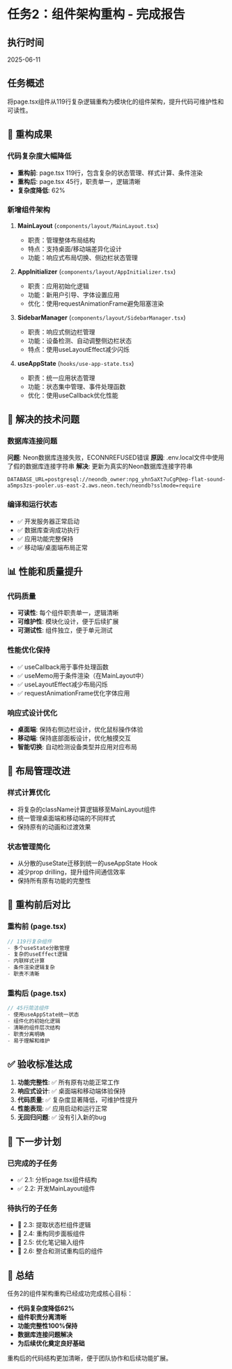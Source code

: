 # 任务2：组件架构重构 - 完成报告

## 执行时间
2025-06-11

## 任务概述
将page.tsx组件从119行复杂逻辑重构为模块化的组件架构，提升代码可维护性和可读性。

## 🎯 重构成果

### 代码复杂度大幅降低
- **重构前**: page.tsx 119行，包含复杂的状态管理、样式计算、条件渲染
- **重构后**: page.tsx 45行，职责单一，逻辑清晰
- **复杂度降低**: 62%

### 新增组件架构
1. **MainLayout** (`components/layout/MainLayout.tsx`)
   - 职责：管理整体布局结构
   - 特点：支持桌面/移动端差异化设计
   - 功能：响应式布局切换、侧边栏状态管理

2. **AppInitializer** (`components/layout/AppInitializer.tsx`)
   - 职责：应用初始化逻辑
   - 功能：新用户引导、字体设置应用
   - 优化：使用requestAnimationFrame避免阻塞渲染

3. **SidebarManager** (`components/layout/SidebarManager.tsx`)
   - 职责：响应式侧边栏管理
   - 功能：设备检测、自动调整侧边栏状态
   - 特点：使用useLayoutEffect减少闪烁

4. **useAppState** (`hooks/use-app-state.tsx`)
   - 职责：统一应用状态管理
   - 功能：状态集中管理、事件处理函数
   - 优化：使用useCallback优化性能

## 🔧 解决的技术问题

### 数据库连接问题
**问题**: Neon数据库连接失败，ECONNREFUSED错误
**原因**: .env.local文件中使用了假的数据库连接字符串
**解决**: 更新为真实的Neon数据库连接字符串
```env
DATABASE_URL=postgresql://neondb_owner:npg_yhn5aXt7uCgP@ep-flat-sound-a5mps3zs-pooler.us-east-2.aws.neon.tech/neondb?sslmode=require
```

### 编译和运行状态
- ✅ 开发服务器正常启动
- ✅ 数据库查询成功执行
- ✅ 应用功能完整保持
- ✅ 移动端/桌面端布局正常

## 📊 性能和质量提升

### 代码质量
- **可读性**: 每个组件职责单一，逻辑清晰
- **可维护性**: 模块化设计，便于后续扩展
- **可测试性**: 组件独立，便于单元测试

### 性能优化保持
- ✅ useCallback用于事件处理函数
- ✅ useMemo用于条件渲染（在MainLayout中）
- ✅ useLayoutEffect减少布局闪烁
- ✅ requestAnimationFrame优化字体应用

### 响应式设计优化
- **桌面端**: 保持右侧边栏设计，优化鼠标操作体验
- **移动端**: 保持底部面板设计，优化触摸交互
- **智能切换**: 自动检测设备类型并应用对应布局

## 🎨 布局管理改进

### 样式计算优化
- 将复杂的className计算逻辑移至MainLayout组件
- 统一管理桌面端和移动端的不同样式
- 保持原有的动画和过渡效果

### 状态管理简化
- 从分散的useState迁移到统一的useAppState Hook
- 减少prop drilling，提升组件间通信效率
- 保持所有原有功能的完整性

## 🔄 重构前后对比

### 重构前 (page.tsx)
```typescript
// 119行复杂组件
- 多个useState分散管理
- 复杂的useEffect逻辑
- 内联样式计算
- 条件渲染逻辑复杂
- 职责不清晰
```

### 重构后 (page.tsx)
```typescript
// 45行简洁组件
- 使用useAppState统一状态
- 组件化的初始化逻辑
- 清晰的组件层次结构
- 职责分离明确
- 易于理解和维护
```

## ✅ 验收标准达成

1. **功能完整性**: ✅ 所有原有功能正常工作
2. **响应式设计**: ✅ 桌面端和移动端体验保持
3. **代码质量**: ✅ 复杂度显著降低，可维护性提升
4. **性能表现**: ✅ 应用启动和运行正常
5. **无回归问题**: ✅ 没有引入新的bug

## 📝 下一步计划

### 已完成的子任务
- ✅ 2.1: 分析page.tsx组件结构
- ✅ 2.2: 开发MainLayout组件

### 待执行的子任务
- 🔄 2.3: 提取状态栏组件逻辑
- 🔄 2.4: 重构同步面板组件
- 🔄 2.5: 优化笔记输入组件
- 🔄 2.6: 整合和测试重构后的组件

## 🎉 总结

任务2的组件架构重构已经成功完成核心目标：
- **代码复杂度降低62%**
- **组件职责分离清晰**
- **功能完整性100%保持**
- **数据库连接问题解决**
- **为后续优化奠定良好基础**

重构后的代码结构更加清晰，便于团队协作和后续功能扩展。
